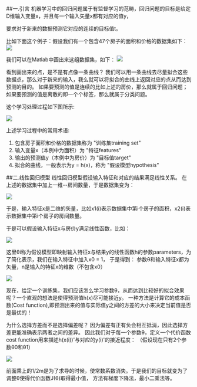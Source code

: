 ##一.引言
机器学习中的回归问题属于有监督学习的范畴，回归问题的目标是给定D维输入变量x，并且每一个输入矢量x都有对应的值y，

要求对于新来的数据预测它对应的连续的目标值t。

比如下面这个例子：假设我们有一个包含47个房子的面积和价格的数据集如下：
![](http://images.cnitblog.com/blog/392228/201410/291919410655805.jpg)

我们可以在Matlab中画出来这组数据集，如下：
![](http://images.cnitblog.com/blog/392228/201410/291921072538240.jpg)

看到画出来的点，是不是有点像一条曲线？
我们可以用一条曲线去尽量拟合这些数据点，那么对于新来的输入，我么就可以将拟合的曲线上返回对应的点从而达到预测的目的。
如果要预测的值是连续的比如上述的房价，那么就属于回归问题；如果要预测的值是离散的即一个个标签，那么就属于分类问题。

这个学习处理过程如下图所示:

![](http://images.cnitblog.com/blog/392228/201410/291925279255104.jpg)

上述学习过程中的常用术语:
1. 包含房子面积和价格的数据集称为 "训练集training set" 
2. 输入变量x（本例中为面积）为 "特征features"
3. 输出的预测值y（本例中为房价）为 "目标值target"
4. 拟合的曲线，一般表示为y = h(x)，称为 "假设模型hypothesis"

##二.线性回归模型
线性回归模型假设输入特征和对应的结果满足线性关系。
在上述的数据集中加上一维--房间数量，于是数据集变为：

![](http://images.cnitblog.com/blog/392228/201410/291942173624782.jpg)

于是，输入特征x是二维的矢量，比如x1(i)表示数据集中第i个房子的面积，x2(i)表示数据集中第i个房子的房间数量。

于是可以假设输入特征x与房价y满足线性函数，比如：

![](http://images.cnitblog.com/blog/392228/201410/291946319404707.jpg)

这里θi称为假设模型即映射输入特征x与结果y的线性函数h的参数parameters，为了简化表示，我们在输入特征中加入x0 = 1，
于是得到：
参数θ和输入特征x都为矢量，n是输入的特征x的维数（不包含x0）

![](http://images.cnitblog.com/blog/392228/201410/291951223156962.jpg)

现在，给定一个训练集，我们应该怎么学习参数θ，从而达到比较好的拟合效果呢？一个直观的想法是使得预测值h(x)尽可能接近y。
一种方法是计算它的成本函数(Cost function),即预测出来的值与实际值y之间的方差的大小来决定当前值是否是最优的！

为什么选择方差而不是选择偏差呢？
因为偏差有正有负会相互抵消，因此选择方差更能准确表示两者之间的差异。
因此我们对于每一个参数θ，定义一个代价函数cost function用来描述h(x(i))'与对应的y(i)'的接近程度：
（假设现在只有2个参数θ0和θ1）

![](http://studentdeng.github.io/images/ml/12.png)

前面乘上的1/2m是为了求导的时候，使常数系数消失。于是我们的目标就变为了调整θ使得代价函数J(θ)取得最小值，
方法有梯度下降法，最小二乘法等。


